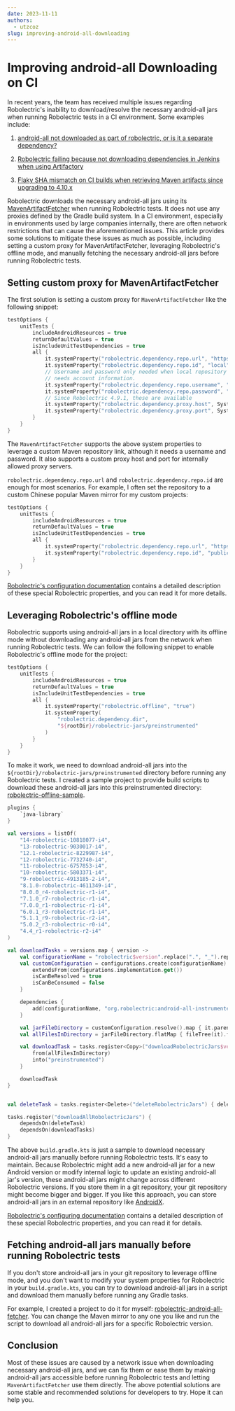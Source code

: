 ```yaml
---
date: 2023-11-11
authors:
  - utzcoz
slug: improving-android-all-downloading
---
```


# Improving android-all Downloading on CI

In recent years, the team has received multiple issues regarding Robolectric's inability to download/resolve
the necessary android-all jars when running Robolectric tests in a CI environment. Some examples include:

<!-- more -->

1. [android-all not downloaded as part of robolectric, or is it a separate dependency?](https://github.com/robolectric/robolectric/issues/7886)

2. [Robolectric failing because not downloading dependencies in Jenkins when using Artifactory](https://github.com/robolectric/robolectric/issues/8158)

3. [Flaky SHA mismatch on CI builds when retrieving Maven artifacts since upgrading to 4.10.x](https://github.com/robolectric/robolectric/issues/8205)

Robolectric downloads the necessary android-all jars using its [MavenArtifactFetcher](https://github.com/robolectric/robolectric/blob/7fa0183c592974c3a84e948605f5278addae2731/plugins/maven-dependency-resolver/src/main/java/org/robolectric/internal/dependency/MavenArtifactFetcher.java#L37) when running Robolectric tests.
It does not use any proxies defined by the Gradle build system.
In a CI environment, especially in environments used by large companies internally,
there are often network restrictions that can cause the aforementioned issues.
This article provides some solutions to mitigate these issues as much as possible,
including setting a custom proxy for MavenArtifactFetcher, leveraging Robolectric's offline mode,
and manually fetching the necessary android-all jars before running Robolectric tests.

## Setting custom proxy for MavenArtifactFetcher

The first solution is setting a custom proxy for `MavenArtifactFetcher` like the following snippet:

```kotlin
testOptions {
    unitTests {
        includeAndroidResources = true
        returnDefaultValues = true
        isIncludeUnitTestDependencies = true
        all {
            it.systemProperty("robolectric.dependency.repo.url", "https://local-mirror/repo")
            it.systemProperty("robolectric.dependency.repo.id", "local")
            // Username and password only needed when local repository
            // needs account information.
            it.systemProperty("robolectric.dependency.repo.username", "username")
            it.systemProperty("robolectric.dependency.repo.password", "password")
            // Since Robolectric 4.9.1, these are available
            it.systemProperty("robolectric.dependency.proxy.host", System.getenv("ROBOLECTRIC_PROXY_HOST"))
            it.systemProperty("robolectric.dependency.proxy.port", System.getenv("ROBOLECTRIC_PROXY_PORT"))
        }
    }
}
```

The `MavenArtifactFetcher` supports the above system properties to leverage a custom Maven
repository link, although it needs a username and password. It also supports a custom proxy
host and port for internally allowed proxy servers.

`robolectric.dependency.repo.url` and `robolectric.dependency.repo.id` are enough for
most scenarios. For example, I often set the repository to a custom Chinese popular Maven mirror
for my custom projects:

```kotlin
testOptions {
    unitTests {
        includeAndroidResources = true
        returnDefaultValues = true
        isIncludeUnitTestDependencies = true
        all {
            it.systemProperty("robolectric.dependency.repo.url", "https://maven.aliyun.com/repository")
            it.systemProperty("robolectric.dependency.repo.id", "public")
        }
    }
}
```

[Robolectric's configuration documentation](../../configuring.md) contains a detailed description
of these special Robolectric properties, and you can read it for more details.

## Leveraging Robolectric's offline mode

Robolectric supports using android-all jars in a local directory with its offline mode without downloading
any android-all jars from the network when running Robolectric tests. We can follow the following
snippet to enable Robolectric's offline mode for the project:

```kotlin
testOptions {
    unitTests {
        includeAndroidResources = true
        returnDefaultValues = true
        isIncludeUnitTestDependencies = true
        all {
            it.systemProperty("robolectric.offline", "true")
            it.systemProperty(
                "robolectric.dependency.dir",
                "${rootDir}/robolectric-jars/preinstrumented"
            )
        }
    }
}
```

To make it work, we need to download android-all jars into the
`${rootDir}/robolectric-jars/preinstrumented` directory before running any Robolectric tests.
I created a sample project to provide build scripts to download these
android-all jars into this preinstrumented directory: 
[robolectric-offline-sample](https://github.com/utzcoz/robolectric-offline-sample/).

```kotlin
plugins {
    `java-library`
}

val versions = listOf(
    "14-robolectric-10818077-i4",
    "13-robolectric-9030017-i4",
    "12.1-robolectric-8229987-i4",
    "12-robolectric-7732740-i4",
    "11-robolectric-6757853-i4",
    "10-robolectric-5803371-i4",
    "9-robolectric-4913185-2-i4",
    "8.1.0-robolectric-4611349-i4",
    "8.0.0_r4-robolectric-r1-i4",
    "7.1.0_r7-robolectric-r1-i4",
    "7.0.0_r1-robolectric-r1-i4",
    "6.0.1_r3-robolectric-r1-i4",
    "5.1.1_r9-robolectric-r2-i4",
    "5.0.2_r3-robolectric-r0-i4",
    "4.4_r1-robolectric-r2-i4"
)

val downloadTasks = versions.map { version ->
    val configurationName = "robolectric$version".replace(".", "_").replace("-", "_")
    val customConfiguration = configurations.create(configurationName) {
        extendsFrom(configurations.implementation.get())
        isCanBeResolved = true
        isCanBeConsumed = false
    }

    dependencies {
        add(configurationName, "org.robolectric:android-all-instrumented:$version")
    }

    val jarFileDirectory = customConfiguration.resolve().map { it.parentFile.absolutePath }
    val allFilesInDirectory = jarFileDirectory.flatMap { fileTree(it).files }

    val downloadTask = tasks.register<Copy>("downloadRobolectricJars$version") {
        from(allFilesInDirectory)
        into("preinstrumented")
    }

    downloadTask
}


val deleteTask = tasks.register<Delete>("deleteRobolectricJars") { delete("preinstrumented") }

tasks.register("downloadAllRobolectricJars") {
    dependsOn(deleteTask)
    dependsOn(downloadTasks)
}
```

The above `build.gradle.kts` is just a sample to download necessary android-all jars
manually before running Robolectric tests. It's easy to maintain. Because Robolectric
might add a new android-all jar for a new Android version or modify internal logic
to update an existing android-all jar's version, these android-all jars might change
across different Robolectric versions. If you store them in a git repository,
your git repository might become bigger and bigger. If you like this approach,
you can store android-all jars in an external repository like
[AndroidX](https://android-review.googlesource.com/c/platform/prebuilts/androidx/external/+/2813314).

[Robolectric's configuring documentation](../../configuring.md) contains
a detailed description of these special Robolectric properties, and you can
read it for details.

## Fetching android-all jars manually before running Robolectric tests

If you don't store android-all jars in your git repository to leverage offline mode,
and you don't want to modify your system properties for Robolectric in your
`build.gradle.kts`, you can try to download android-all jars in a script and
download them manually before running any Gradle tasks.

For example, I created a project to do it for myself: 
[robolectric-android-all-fetcher](https://github.com/utzcoz/robolectric-android-all-fetcher/).
You can change the Maven mirror to any one you like and run the script to download
all android-all jars for a specific Robolectric version.

## Conclusion

Most of these issues are caused by a network issue when downloading necessary android-all jars,
and we can fix them or ease them by making android-all jars accessible before running Robolectric tests
and letting `MavenArtifactFetcher` use them directly. The above potential solutions are some stable
and recommended solutions for developers to try. Hope it can help you.